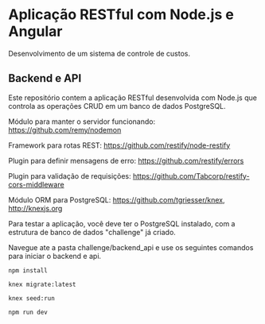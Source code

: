 # Aplicação RESTful com Node.js e Angular

Desenvolvimento de um sistema de controle de custos.

## Backend e API

Este repositório contem a aplicação RESTful desenvolvida com Node.js que controla as operações CRUD em um banco de dados PostgreSQL.

Módulo para manter o servidor funcionando: https://github.com/remy/nodemon

Framework para rotas REST: https://github.com/restify/node-restify

Plugin para definir mensagens de erro: https://github.com/restify/errors

Plugin para validação de requisições: https://github.com/Tabcorp/restify-cors-middleware

Módulo ORM para PostgreSQL: https://github.com/tgriesser/knex, http://knexjs.org

Para testar a aplicação, você deve ter o PostgreSQL instalado, com a estrutura de banco de dados "challenge" já criado.

Navegue ate a pasta challenge/backend_api e use os seguintes comandos para iniciar o backend e api.

```
npm install
```
```
knex migrate:latest
```
```
knex seed:run
```
```
npm run dev
```






